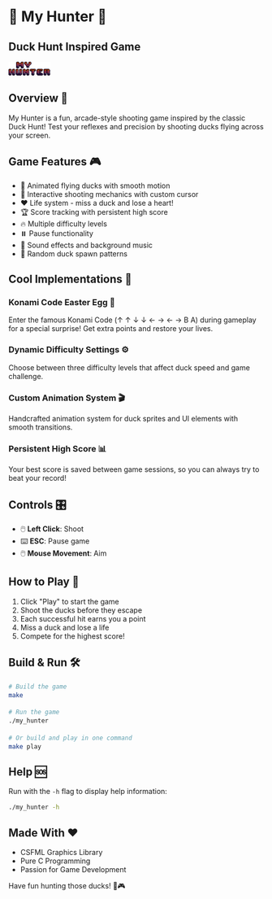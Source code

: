 # 🦆 My Hunter 🎯

## Duck Hunt Inspired Game

![Game Screenshot](assets/images/logo.png)

## Overview 🌟

My Hunter is a fun, arcade-style shooting game inspired by the classic Duck Hunt! Test your reflexes and precision by shooting ducks flying across your screen.

## Game Features 🎮

- 🦆 Animated flying ducks with smooth motion
- 🎯 Interactive shooting mechanics with custom cursor
- ❤️ Life system - miss a duck and lose a heart!
- 🏆 Score tracking with persistent high score
- 🔥 Multiple difficulty levels
- ⏸️ Pause functionality
- 🎵 Sound effects and background music
- 🎲 Random duck spawn patterns

## Cool Implementations 🚀

### Konami Code Easter Egg 🥚
Enter the famous Konami Code (↑ ↑ ↓ ↓ ← → ← → B A) during gameplay for a special surprise! Get extra points and restore your lives.

### Dynamic Difficulty Settings ⚙️
Choose between three difficulty levels that affect duck speed and game challenge.

### Custom Animation System 🎬
Handcrafted animation system for duck sprites and UI elements with smooth transitions.

### Persistent High Score 📊
Your best score is saved between game sessions, so you can always try to beat your record!

## Controls 🎛️

- 🖱️ **Left Click**: Shoot
- ⌨️ **ESC**: Pause game
- 🖱️ **Mouse Movement**: Aim

## How to Play 🎯

1. Click "Play" to start the game
2. Shoot the ducks before they escape
3. Each successful hit earns you a point
4. Miss a duck and lose a life
5. Compete for the highest score!

## Build & Run 🛠️

```bash
# Build the game
make

# Run the game
./my_hunter

# Or build and play in one command
make play
```

## Help 🆘

Run with the `-h` flag to display help information:
```bash
./my_hunter -h
```

## Made With ❤️

- CSFML Graphics Library
- Pure C Programming
- Passion for Game Development

Have fun hunting those ducks! 🦆🎮
